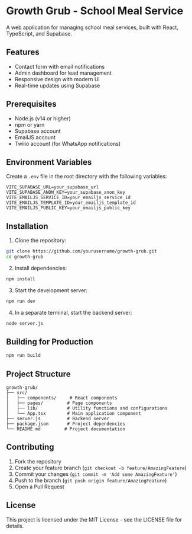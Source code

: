 # Growth Grub - School Meal Service

A web application for managing school meal services, built with React, TypeScript, and Supabase.

## Features

- Contact form with email notifications
- Admin dashboard for lead management
- Responsive design with modern UI
- Real-time updates using Supabase

## Prerequisites

- Node.js (v14 or higher)
- npm or yarn
- Supabase account
- EmailJS account
- Twilio account (for WhatsApp notifications)

## Environment Variables

Create a `.env` file in the root directory with the following variables:

```env
VITE_SUPABASE_URL=your_supabase_url
VITE_SUPABASE_ANON_KEY=your_supabase_anon_key
VITE_EMAILJS_SERVICE_ID=your_emailjs_service_id
VITE_EMAILJS_TEMPLATE_ID=your_emailjs_template_id
VITE_EMAILJS_PUBLIC_KEY=your_emailjs_public_key
```

## Installation

1. Clone the repository:
```bash
git clone https://github.com/yourusername/growth-grub.git
cd growth-grub
```

2. Install dependencies:
```bash
npm install
```

3. Start the development server:
```bash
npm run dev
```

4. In a separate terminal, start the backend server:
```bash
node server.js
```

## Building for Production

```bash
npm run build
```

## Project Structure

```
growth-grub/
├── src/
│   ├── components/     # React components
│   ├── pages/         # Page components
│   ├── lib/           # Utility functions and configurations
│   └── App.tsx        # Main application component
├── server.js          # Backend server
├── package.json       # Project dependencies
└── README.md         # Project documentation
```

## Contributing

1. Fork the repository
2. Create your feature branch (`git checkout -b feature/AmazingFeature`)
3. Commit your changes (`git commit -m 'Add some AmazingFeature'`)
4. Push to the branch (`git push origin feature/AmazingFeature`)
5. Open a Pull Request

## License

This project is licensed under the MIT License - see the LICENSE file for details. 